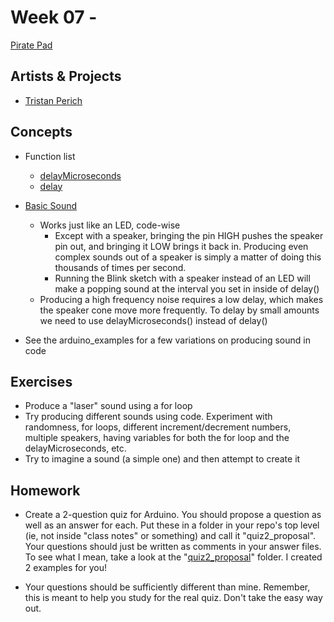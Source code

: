 # Week 07 - 

[Pirate Pad](http://piratepad.net/ep/pad/view/ro.B8MdXW-fXTZ/latest)

## Artists & Projects

+ [Tristan Perich](https://vimeo.com/45225412)

## Concepts

+ Function list
	+ [delayMicroseconds](https://www.arduino.cc/reference/en/language/functions/time/delaymicroseconds/)
	+ [delay](https://www.arduino.cc/reference/en/language/functions/time/delay/)

+ [Basic Sound](http://www.instructables.com/id/How-to-use-a-Buzzer-Arduino-Tutorial/)
	+ Works just like an LED, code-wise
		+ Except with a speaker, bringing the pin HIGH pushes the speaker pin out, and bringing it LOW brings it back in. Producing even complex sounds out of a speaker is simply a matter of doing this thousands of times per second.
		+ Running the Blink sketch with a speaker instead of an LED will make a popping sound at the interval you set in inside of delay()
	+ Producing a high frequency noise requires a low delay, which makes the speaker cone move more frequently. To delay by small amounts we need to use delayMicroseconds() instead of delay()

+ See the arduino_examples for a few variations on producing sound in code

## Exercises

+ Produce a "laser" sound using a for loop
+ Try producing different sounds using code. Experiment with randomness, for loops, different increment/decrement numbers, multiple speakers, having variables for both the for loop and the delayMicroseconds, etc.
+ Try to imagine a sound (a simple one) and then attempt to create it

## Homework

+ Create a 2-question quiz for Arduino. You should propose a question as well as an answer for each. Put these in a folder in your repo's top level (ie, not inside "class notes" or something) and call it "quiz2_proposal". Your questions should just be written as comments in your answer files. To see what I mean, take a look at the "[quiz2_proposal](quiz2_proposal)" folder. I created 2 examples for you!

+ Your questions should be sufficiently different than mine. Remember, this is meant to help you study for the real quiz. Don't take the easy way out.